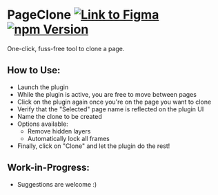 # PageClone [![Link to Figma](https://img.shields.io/badge/figma-@page--clone-blueviolet)](https://www.figma.com/community/plugin/824942413886528676/PageClone) [![npm Version](https://img.shields.io/npm/v/figma-page-clone)](https://www.npmjs.com/package/figma-page-clone)

One-click, fuss-free tool to clone a page.

## How to Use:

- Launch the plugin
- While the plugin is active, you are free to move between pages
- Click on the plugin again once you're on the page you want to clone
- Verify that the "Selected" page name is reflected on the plugin UI
- Name the clone to be created
- Options available:
  - Remove hidden layers
  - Automatically lock all frames
- Finally, click on "Clone" and let the plugin do the rest!

## Work-in-Progress:

- Suggestions are welcome :)
